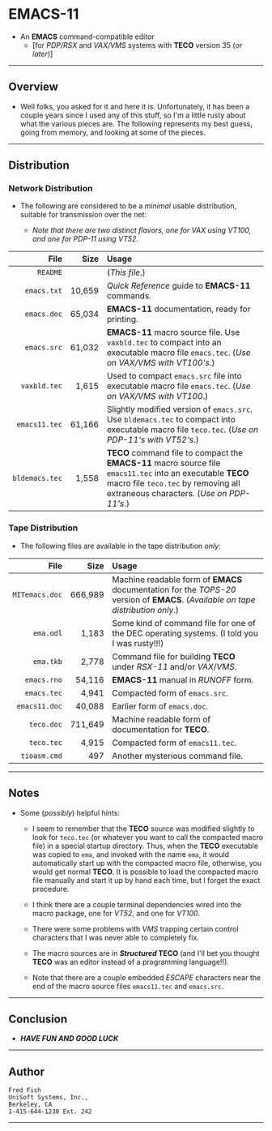 # EMACS-11

* An **EMACS** command-compatible editor
  * \[for *PDP/RSX* and *VAX/VMS* systems with **TECO** version 35 (*or later*)\]

---

## Overview

* Well folks, you asked for it and here it is.  Unfortunately, it has been a couple years since I used any of this stuff, so I'm a little rusty about what the various pieces are.  The following represents my best guess, going from memory, and looking at some of the pieces.

---

## Distribution

### Network Distribution

* The following are considered to be a *minimal* usable distribution, suitable for transmission over the net:

  * _Note that there are two distinct flavors, one for *VAX* using *VT100*, and one for *PDP-11* using *VT52*._

File | Size | Usage
---: | ---: | :---
`README` | | (_This file_.)
`emacs.txt` | 10,659 | *Quick Reference* guide to **EMACS-11** commands.
`emacs.doc` | 65,034 | **EMACS-11** documentation, ready for printing.
`emacs.src` | 61,032 | **EMACS-11** macro source file.  Use `vaxbld.tec` to compact into an executable macro file `emacs.tec`.  (_Use on *VAX*/*VMS* with *VT100*'s_.)
`vaxbld.tec` | 1,615 | Used to compact `emacs.src` file into executable macro file `emacs.tec`.   (_Use on *VAX*/*VMS* with *VT100*_.)
`emacs11.tec` | 61,166 | Slightly modified version of `emacs.src`.  Use `bldemacs.tec` to compact into executable macro file `teco.tec`.  (_Use on *PDP-11*'s with *VT52*'s_.)
`bldemacs.tec` | 1,558 | **TECO** command file to compact the **EMACS-11** macro source file `emacs11.tec` into an executable **TECO** macro file `teco.tec` by removing all extraneous characters.  (_Use on *PDP-11*'s_.)

### Tape Distribution

* The following files are available in the tape distribution *only*:

File | Size | Usage
---: | ---: | :---
`MITemacs.doc` | 666,989 | Machine readable form of **EMACS** documentation for the *TOPS-20* version of **EMACS**.  (*Available on tape distribution only*.)
`ema.odl` | 1,183 | Some kind of command file for one of the DEC operating systems.  (I told you I was rusty!!!)
`ema.tkb` | 2,778 | Command file for building **TECO** under *RSX-11* and/or *VAX*/*VMS*.
`emacs.rno` | 54,116 | **EMACS-11** manual in *RUNOFF* form.
`emacs.tec` | 4,941 | Compacted form of `emacs.src`.
`emacs11.doc` | 40,088 | Earlier form of `emacs.doc`.
`teco.doc` | 711,649 | Machine readable form of documentation for **TECO**.
`teco.tec` | 4,915 | Compacted form of `emacs11.tec`.
`tioasm.cmd` | 497 | Another mysterious command file.

---

## Notes

* Some (*possibly*) helpful hints:

  * I seem to remember that the **TECO** source was modified slightly to look for `teco.tec` (or whatever you want to call the compacted macro file) in a special startup directory.  Thus, when the **TECO** executable was copied to `ema`, and invoked with the name `ema`, it would automatically start up with the compacted macro file, otherwise, you would get normal **TECO**.  It is possible to load the compacted macro file manually and start it up by hand each time, but I forget the exact procedure.

  * I think there are a couple terminal dependencies wired into the macro package, one for *VT52*, and one for *VT100*.

  * There were some problems with *VMS* trapping certain control characters that I was never able to completely fix.

  * The macro sources are in **_Structured_ TECO** (and I'll bet you thought **TECO** was an editor instead of a programming language!!).

  * Note that there are a couple embedded *ESCAPE* characters near the end of the macro source files `emacs11.tec` and `emacs.src`.

---

## Conclusion

* **_HAVE FUN AND GOOD LUCK_**

---

## Author

```text
Fred Fish
UniSoft Systems, Inc.,
Berkeley, CA
1-415-644-1230 Ext. 242
```

---
